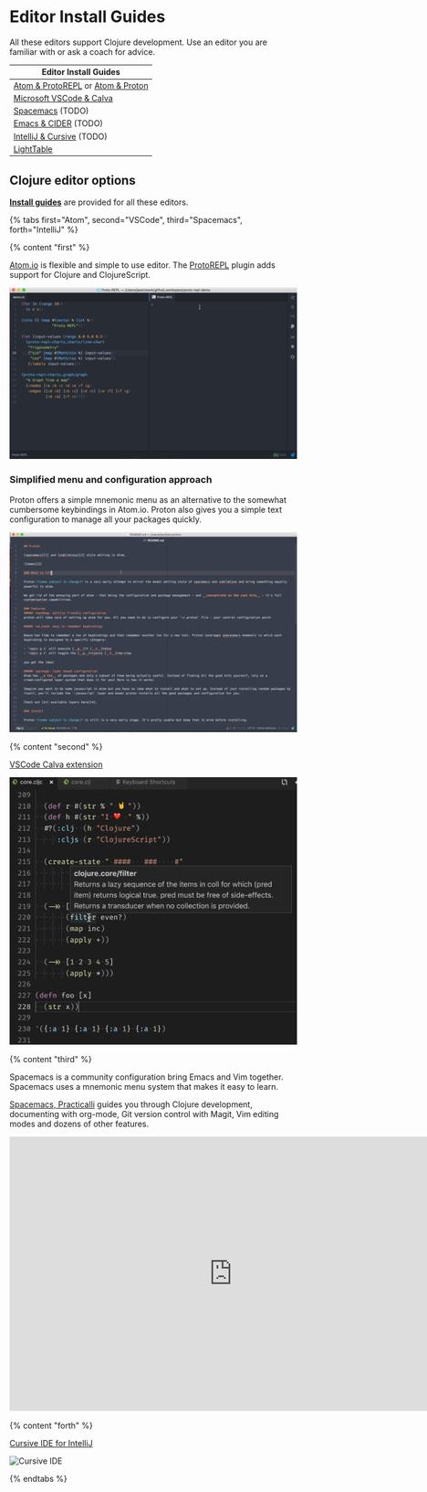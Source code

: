 # Editor Install Guides

All these editors support Clojure development.  Use an editor you are familiar with or ask a coach for advice.

| Editor Install Guides                                                                          |
|------------------------------------------------------------------------------------------------|
| [Atom & ProtoREPL](atom-protorepl.html) or [Atom & Proton](atom-proton.html)                   |
| [Microsoft VSCode & Calva](vscode-calva.html)                                                  |
| [Spacemacs](emacs-spacemacs.html)  (TODO)                                                      |
| [Emacs & CIDER](emacs-cider.html)  (TODO)                                                      |
| [IntelliJ & Cursive](intellij-cursive.html)   (TODO)                                           |
| [LightTable](https://github.com/ClojureBridgeLondon/curriculum/blob/gh-pages/outline/setup.md) |


## Clojure editor options

**[Install guides](install-guides/index.html)** are provided for all these editors.

<!-- Clojure Editors -->
{% tabs first="Atom", second="VSCode", third="Spacemacs", forth="IntelliJ" %}

<!-- Atom.io and ProtoREPL -->
{% content "first" %}

[Atom.io](https://atom.io/) is flexible and simple to use editor.  The [ProtoREPL](https://atom.io/packages/proto-repl) plugin adds support for Clojure and ClojureScript.

![Atom.io and ProtoREPL](/images/atom-protorepl-demo.gif)

### Simplified menu and configuration approach

Proton offers a simple mnemonic menu as an alternative to the somewhat cumbersome keybindings in Atom.io.  Proton also gives you a simple text configuration to manage all your packages quickly.

![Atom.io proton-mode demo](/images/atom-proton-mode-demo.gif)


<!-- VSCode and Calva -->
{% content "second" %}

[VSCode Calva extension](https://marketplace.visualstudio.com/items?itemName=cospaia.clojure4vscode)

![VSCode Calva demo](https://github.com/BetterThanTomorrow/calva/raw/master/assets/howto/features.gif)

<!-- Spacemacs -->
{% content "third" %}

Spacemacs is a community configuration bring Emacs and Vim together.  Spacemacs uses a mnemonic menu system that makes it easy to learn.

[Spacemacs, Practicalli](https://practicalli.github.io/spacemacs) guides you through Clojure development, documenting with org-mode, Git version control with Magit, Vim editing modes and dozens of other features.

<iframe width="780" height="480" src="https://www.youtube.com/embed/Uuwg-069NYE" frameborder="0" allow="autoplay; encrypted-media" allowfullscreen></iframe>

<!-- IntelliJ and Cursive -->
{% content "forth" %}

[Cursive IDE for IntelliJ](https://cursive-ide.com/images/cursive-screenshot.png)

![Cursive IDE](https://cursive-ide.com/images/cursive-screenshot.png)

{% endtabs %}
<!-- End of Clojure editors -->
